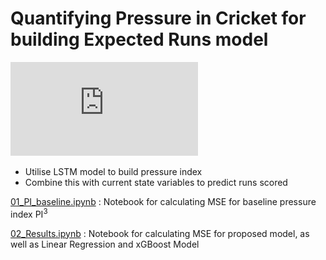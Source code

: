 #  Quantifying Pressure in Cricket for building Expected Runs model

![Flowchart of proposed model](https://github.com/Rit-ctrl/Pressure-Quantification-for-Cricket/blob/main/flowchart.pdf)

- Utilise LSTM model to build pressure index
- Combine this with current state variables to predict runs scored




[01_PI_baseline.ipynb](01_PI_baseline.ipynb) : Notebook for calculating MSE for baseline pressure index PI<sup>3</sup>

[02_Results.ipynb](02_Results.ipynb) : Notebook for calculating MSE for proposed model, as well as Linear Regression and xGBoost Model

